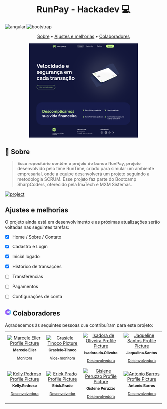 [ANGULAR__BADGE]: https://img.shields.io/badge/Angular-red?style=for-the-badge&logo=angular
[BOOTSTRAP__BADGE]: https://img.shields.io/badge/bootstrap-%238511FA.svg?style=for-the-badge&logo=bootstrap&logoColor=white
[PROJECT__BADGE]: https://img.shields.io/badge/📱Visite_este_projeto-000?style=for-the-badge&logo=project
[PROJECT__URL]: https://github.com/Fernanda-Kipper/Readme-Templates

<h1 align="center" style="font-weight: bold;">RunPay - Hackadev 💻</h1>

![angular][ANGULAR__BADGE] ![bootstrap][BOOTSTRAP__BADGE]



<p align="center">
 <a href="#sobre">Sobre</a> • 
  <a href="#ajustes">Ajustes e melhorias</a> • 
  <a href="#colab">Colaboradores</a>
</p>

<p align="center">
  <img src="/Documentacao/img/pagina_readme.png" width="350" />
</p>

<h2 id="sobre">📌 Sobre</h2>

> Esse repositório contém o projeto do banco RunPay, projeto desenvolvido pelo time RunTime, criado para simular um ambiente empresarial, onde a equipe desenvolverá um projeto seguindo a metodologia SCRUM. Esse projeto faz parte do Bootcamp SharpCoders, oferecido pela ÍmaTech e MXM Sistemas.

[![project][PROJECT__BADGE]][PROJECT__URL]

<h2 id="ajustes">Ajustes e melhorias</h2>

O projeto ainda está em desenvolvimento e as próximas atualizações serão voltadas nas seguintes tarefas:

- [x] Home / Sobre / Contato
- [x] Cadastro e Login
- [x] Inicial logado
- [x] Histórico de transações
- [ ] Transferências
- [ ] Pagamentos
- [ ] Configurações de conta


<h2 id="colab"><img src="/Documentacao/img/icone-runtime.png" width="20" /> Colaboradores</h2>

Agradecemos às seguintes pessoas que contribuíram para este projeto:

<table>
  <tr>
    <td align="center">
      <a href="https://github.com/marceleeller">
        <img src="https://avatars.githubusercontent.com/u/126519901?v=4" width="100px;" alt="Marcele Eller Profile Picture"/><br>
        <sub>
          <b>Marcele Eller</b>
          <p>Monitora</p>
        </sub>
      </a>
    </td>
    <td align="center">
      <a href="https://github.com/grasieletinoco">
        <img src="https://avatars.githubusercontent.com/u/120054760?v=4" width="100px;" alt="Grasiele Tinoco Picture"/><br>
        <sub>
          <b>Grasiele Tinoco</b>
          <p>Vice-monitora</p>
        </sub>
      </a>
    </td>
    <td align="center">
      <a href="https://github.com/isadeop">
        <img src="https://avatars.githubusercontent.com/u/138228355?v=4" width="100px;" alt="Isadora de Oliveira Profile Picture"/><br>
        <sub>
          <b>Isadora de Oliveira</b>
          <p>Desenvolvedora</p>
        </sub>
      </a>
    </td>
    <td align="center">
      <a href="https://github.com/JaquelineAPSantos">
        <img src="https://avatars.githubusercontent.com/u/94487656?v=4" width="100px;" alt="Jaqueline Santos Profile Picture"/><br>
        <sub>
          <b>Jaqueline Santos</b>
          <p>Desenvolvedora</p>
        </sub>
      </a>
    </td>
  </tr>
  <tr>
    <td align="center">
      <a href="https://github.com/PAKell">
        <img src="https://avatars.githubusercontent.com/u/131540455?v=4" width="100px;" alt="Kelly Pedroso Profile Picture"/><br>
        <sub>
          <b>Kelly Pedroso</b>
          <p>Desenvolvedora</p>
        </sub>
      </a>
    </td>
    <td align="center">
      <a href="https://github.com/ErickFPrado">
        <img src="https://media.licdn.com/dms/image/D4D03AQFDqDhMaqWfaA/profile-displayphoto-shrink_400_400/0/1690839347214?e=1712793600&v=beta&t=wJvSdyVOiZUzSlQIwxZcehQ2gRCBfaxd4Rr3DVRZhrA" width="100px;" alt="Erick Prado Profile Picture"/><br>
        <sub>
          <b>Erick Prado</b>
          <p>Desenvolvedor</p>
        </sub>
      </a>
    </td>
    <td align="center">
      <a href="https://github.com/giperuzzo">
        <img src="https://avatars.githubusercontent.com/u/127308320?v=4" width="100px;" alt="Gislene Peruzzo Profile Picture"/><br>
        <sub>
          <b>Gislene Peruzzo</b>
          <p>Desenvolvedora</p>
        </sub>
      </a>
    </td>
    <td align="center">
      <a href="https://github.com/Antoniobarrosdecastro">
        <img src="https://avatars.githubusercontent.com/u/147821067?v=4" width="100px;" alt="Antonio Barros Profile Picture"/><br>
        <sub>
          <b>Antonio Barros</b>
          <p>Desenvolvedora</p>
        </sub>
      </a>
    </td>
  </tr>
</table>
